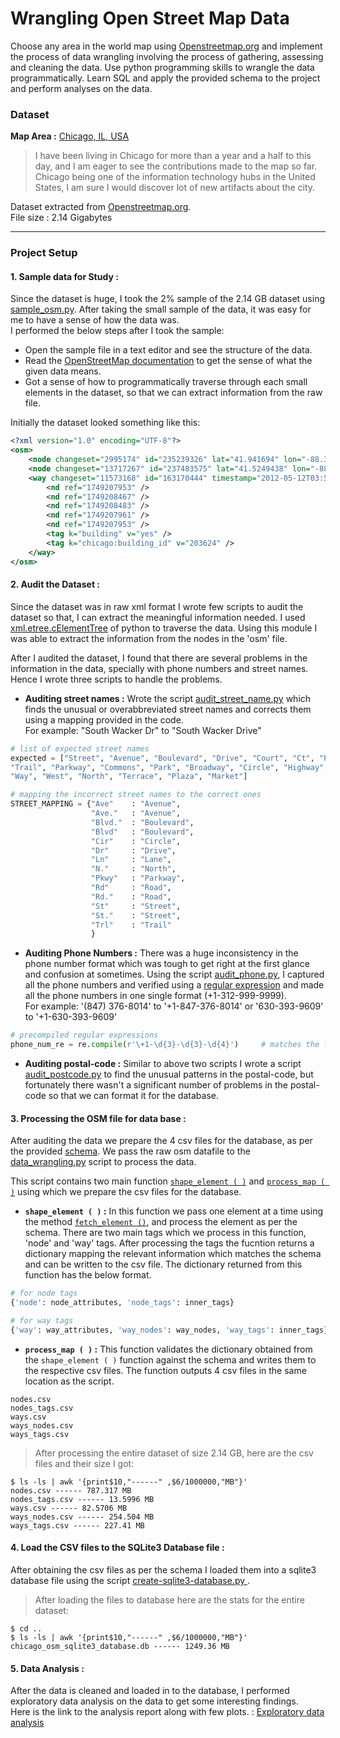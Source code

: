 # Wrangling Open Street Map Data

Choose any area in the world map using [Openstreetmap.org](https://www.openstreetmap.org) and implement the process of data wrangling involving the process of gathering, assessing and cleaning the data. Use python programming skills to wrangle the data programmatically. Learn SQL and apply the provided schema to the project and perform analyses on the data.

### Dataset
**Map Area :** [Chicago, IL, USA](https://en.wikipedia.org/wiki/Chicago)<br/>
> I have been living in Chicago for more than a year and a half to this day, and I am eager to see the contributions made to the map so far. Chicago being one of the information technology hubs in the United States, I am sure I would discover lot of new artifacts about the city.

Dataset extracted from [Openstreetmap.org](ps://www.openstreetmap.org).<br/>
File size : 2.14 Gigabytes <br/>

---

### Project Setup

#### **1. Sample data for Study :**
Since the dataset is huge, I took the 2% sample of the 2.14 GB dataset using [sample_osm.py](https://github.com/rzskhr/Data-Analyst-Nanodegree/blob/master/Projects/P3-Wrangle-OpenStreetMap-Data/sample_osm.py). After taking the small sample of the data, it was easy for me to have a sense of how the data was.<br/>
I performed the below steps after I took the sample:
* Open the sample file in a text editor and see the structure of the data.
* Read the [OpenStreetMap documentation](https://wiki.openstreetmap.org/wiki/OSM_XML) to get the sense of what the given data means.
* Got a sense of how to programmatically traverse through each small elements in the dataset, so that we can extract information from the raw file.

Initially the dataset looked something like this:
```xml
<?xml version="1.0" encoding="UTF-8"?>
<osm>
    <node changeset="2995174" id="235239326" lat="41.941694" lon="-88.325626" timestamp="2009-10-31T07:38:32Z" uid="147510" user="woodpeck_fixbot" version="2" />
    <node changeset="13717267" id="237483575" lat="41.5249438" lon="-88.0360975" timestamp="2012-11-02T00:40:15Z" uid="169600" user="patester24" version="5" />
    <way changeset="11573168" id="163170444" timestamp="2012-05-12T03:58:19Z" uid="674454" user="chicago-buildings" version="1">
        <nd ref="1749207953" />
        <nd ref="1749208467" />
        <nd ref="1749208483" />
        <nd ref="1749207961" />
        <nd ref="1749207953" />
        <tag k="building" v="yes" />
        <tag k="chicago:building_id" v="203624" />
    </way>
</osm>
```

#### **2. Audit the Dataset :**
Since the dataset was in raw xml format I wrote few scripts to audit the dataset so that, I can extract the meaningful information needed. I used [xml.etree.cElementTree](https://docs.python.org/2/library/xml.etree.elementtree.html) of python to traverse the data. Using this module I was able to extract the information from the nodes in the 'osm' file.

After I audited the dataset, I found that there are several problems in the information in the data, specially with phone numbers and street names. Hence I wrote three scripts to handle the problems.
* **Auditing street names :** Wrote the script [audit_street_name.py](https://github.com/rzskhr/Data-Analyst-Nanodegree/blob/master/Projects/P3-Wrangle-OpenStreetMap-Data/audit_street_name.py) which finds the unusual or overabbreviated street names and corrects them using a mapping provided in the code. <br/>
For example: "South Wacker Dr" to "South Wacker Drive"
```python
# list of expected street names
expected = ["Street", "Avenue", "Boulevard", "Drive", "Court", "Ct", "Place", "Square", "Lane", "Road",
"Trail", "Parkway", "Commons", "Park", "Broadway", "Circle", "Highway", "Trail",
"Way", "West", "North", "Terrace", "Plaza", "Market"]

# mapping the incorrect street names to the correct ones
STREET_MAPPING = {"Ave"    : "Avenue",
                  "Ave."   : "Avenue",
                  "Blvd."  : "Boulevard",
                  "Blvd"   : "Boulevard",
                  "Cir"    : "Circle",
                  "Dr"     : "Drive",
                  "Ln"     : "Lane",
                  "N."     : "North",
                  "Pkwy"   : "Parkway",
                  "Rd"     : "Road",
                  "Rd."    : "Road",
                  "St"     : "Street",
                  "St."    : "Street",
                  "Trl"    : "Trail"
                  }
```
* **Auditing Phone Numbers :** There was a huge inconsistency in the phone number format which was tough to get right at the first glance and confusion at sometimes. Using the script [audit_phone.py](https://github.com/rzskhr/Data-Analyst-Nanodegree/blob/master/Projects/P3-Wrangle-OpenStreetMap-Data/audit_phone.py), I captured all the phone numbers and verified using a [regular expression](https://github.com/rzskhr/Data-Analyst-Nanodegree/blob/e4ddd04f2b4e73992a660019bb7eb313769e23b1/Projects/P3-Wrangle-OpenStreetMap-Data/audit_phone.py#L11) and made all the phone numbers in one single format (+1-312-999-9999).<br/>
For example: '(847) 376-8014' to '+1-847-376-8014' or '630-393-9609' to '+1-630-393-9609'
```python
# precompiled regular expressions
phone_num_re = re.compile(r'\+1-\d{3}-\d{3}-\d{4}')     # matches the format +1-312-999-9999
```

* **Auditing postal-code :** Similar to above two scripts I wrote a script [audit_postcode.py](https://github.com/rzskhr/Data-Analyst-Nanodegree/blob/master/Projects/P3-Wrangle-OpenStreetMap-Data/audit_postcode.py) to find the unusual patterns in the postal-code, but fortunately there wasn't a significant number of problems in the postal-code so that we can format it for the database.


#### **3. Processing the OSM file for data base :**
After auditing the data we prepare the 4 csv files for the database, as per the provided [schema](https://github.com/rzskhr/Data-Analyst-Nanodegree/blob/master/Projects/P3-Wrangle-OpenStreetMap-Data/schema.py). We pass the raw osm datafile to the [data_wrangling.py](https://github.com/rzskhr/Data-Analyst-Nanodegree/blob/master/Projects/P3-Wrangle-OpenStreetMap-Data/data-wrangling.py) script to process the data.

This script contains two main function [```shape_element ( )```](https://github.com/rzskhr/Data-Analyst-Nanodegree/blob/99eaff92049b8f6d04cd478acc97be499d07f825/Projects/P3-Wrangle-OpenStreetMap-Data/data-wrangling.py#L55) and [```process_map ( )```](https://github.com/rzskhr/Data-Analyst-Nanodegree/blob/99eaff92049b8f6d04cd478acc97be499d07f825/Projects/P3-Wrangle-OpenStreetMap-Data/data-wrangling.py#L155) using which we prepare the csv files for the database.

* **```shape_element ( )``` :** In this function we pass one element at a time using the method [```fetch_element ()```](https://github.com/rzskhr/Data-Analyst-Nanodegree/blob/99eaff92049b8f6d04cd478acc97be499d07f825/Projects/P3-Wrangle-OpenStreetMap-Data/sample_osm.py#L23), and process the element as per the schema. There are two main tags which we process in this function, 'node' and 'way' tags. After processing the tags the fucntion returns a dictionary mapping the relevant information which matches the schema and can be written to the csv file. The dictionary returned from this function has the below format.

```python
# for node tags
{'node': node_attributes, 'node_tags': inner_tags}

# for way tags
{'way': way_attributes, 'way_nodes': way_nodes, 'way_tags': inner_tags}
```

* **```process_map ( )``` :** This function validates the dictionary obtained from the ```shape_element ( )``` function against the schema and writes them to the respective csv files. The function outputs 4 csv files in the same location as the script.
```
nodes.csv
nodes_tags.csv
ways.csv
ways_nodes.csv
ways_tags.csv
```

> After processing the entire dataset of size 2.14 GB, here are the csv files and their size I got:
```
$ ls -ls | awk '{print$10,"------" ,$6/1000000,"MB"}'
nodes.csv ------ 787.317 MB
nodes_tags.csv ------ 13.5996 MB
ways.csv ------ 82.5706 MB
ways_nodes.csv ------ 254.504 MB
ways_tags.csv ------ 227.41 MB
```

#### **4. Load the CSV files to the SQLite3 Database file :**
After obtaining the csv files as per the schema I loaded them into a sqlite3 database file using the script [create-sqlite3-database.py
](https://github.com/rzskhr/Data-Analyst-Nanodegree/blob/master/Projects/P3-Wrangle-OpenStreetMap-Data/create-sqlite3-database.py).

> After loading the files to database here are the stats for the entire dataset:
```
$ cd ..
$ ls -ls | awk '{print$10,"------" ,$6/1000000,"MB"}'
chicago_osm_sqlite3_database.db ------ 1249.36 MB
```


#### **5. Data Analysis :**

After the data is cleaned and loaded in to the database, I performed exploratory data analysis on the data to get some interesting findings.<br/>
Here is the link to the analysis report along with few plots. : [Exploratory data analysis](https://github.com/rzskhr/Data-Analyst-Nanodegree/blob/master/Projects/P3-Wrangle-OpenStreetMap-Data/data-exploraion-and-analysis.ipynb)

